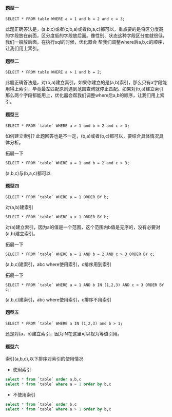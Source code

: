 #### 题型一

```
SELECT * FROM table WHERE a = 1 and b = 2 and c = 3; 
```

此题正确答法是，(a,b,c)或者(c,b,a)或者(b,a,c)都可以，重点要的是将区分度高的字段放在前面，区分度低的字段放后面。像性别、状态这种字段区分度就很低，我们一般放后面。在执行sql的时候，优化器会 帮我们调整where后a,b,c的顺序，让我们用上索引。

#### 题型二

```
SELECT * FROM table WHERE a > 1 and b = 2; 
```


此题正确答法是，对(b,a)建立索引。如果你建立的是(a,b)索引，那么只有a字段能用得上索引，毕竟最左匹配原则遇到范围查询就停止匹配。如果对(b,a)建立索引那么两个字段都能用上，优化器会帮我们调整where后a,b的顺序，让我们用上索引。

#### 题型三

```
SELECT * FROM `table` WHERE a > 1 and b = 2 and c > 3; 
```

如何建立索引?
此题回答也是不一定，(b,a)或者(b,c)都可以，要结合具体情况具体分析。

拓展一下

```
SELECT * FROM `table` WHERE a = 1 and b = 2 and c > 3; 
```

(a,b,c)与(b,a,c)都可以

#### 题型四

```
SELECT * FROM `table` WHERE a = 1 ORDER BY b;
```

对(a,b)建索引

```
SELECT * FROM `table` WHERE a > 1 ORDER BY b; 
```

对(a)建立索引，因为a的值是一个范围，这个范围内b值是无序的，没有必要对(a,b)建立索引。

拓展一下

```
SELECT * FROM `table` WHERE a = 1 AND b = 2 AND c > 3 ORDER BY c;
```

(a,b,c)建索引，abc where使用索引，c排序用到索引

拓展一下

```
SELECT * FROM `table` WHERE a = 1 AND b IN (1,2,3) AND c > 3 ORDER BY c;
```

(a,b,c)建索引，abc where使用索引，c排序不用索引

#### 题型五

```
SELECT * FROM `table` WHERE a IN (1,2,3) and b > 1; 
```

还是对(a，b)建立索引，因为IN在这里可以视为等值引用。

#### 题型六

索引(a,b,c),以下排序对索引的使用情况

- 使用索引

```sql
select * from `table` order a,b,c
select * from `table` where a = 1 order by b,c
```

- 不使用索引

```sql
select * from `table` order b,c
select * from `table` where a > 1 order by b,c

